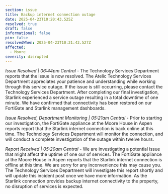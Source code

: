 ```yaml
---
section: issue
title: Backup internet connection outage
date: 2025-04-23T10:20:43.525Z
resolved: true
draft: false
informational: false
pin: false
resolvedWhen: 2025-04-23T10:21:43.527Z
affected:
  - Moore
severity: disrupted
---
```

*Issue Resolved | 06:44pm Central* - The Technology Services Department reports that the issue is now resolved. The Atelic Technology Services Department appreciates your patience and understanding while working through this service outage. If the issue is still occurring, please contact the Technology Services Department. After completing our final investigation, Starlink experienced a service outage resulting in a total downtime of one minute. We have confirmed that connectivity has been restored on our FortiGate and Starlink management dashboards.

*Issue Resolved, Department Monitoring | 05:21am Central* - Prior to starting our investigation, the FortiGate appliance at the Moore House in Aspen reports report that the Starlink internet connection is back online at this time. The Technology Services Department will monitor the connection, and will conduct a complete investigation of the outage within twelve hours.

*Report Received | 05:20am Central* - We are investigating a potential issue that might affect the uptime of one our of services. The FortiGate appliance at the Moore House in Aspen reports that the Starlink internet connection is offline at this time. We are sorry for any inconvenience this may cause you. The Technology Services Department will investigate this report shortly and will update this incident post once we have more information. As the Starlink connection provides backup internet connectivity to the property, no disruption of services is expected.